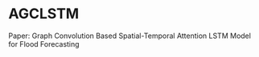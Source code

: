 # AGCLSTM
Paper: Graph Convolution Based Spatial-Temporal Attention LSTM Model for Flood Forecasting

